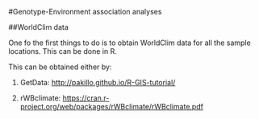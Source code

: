 #Genotype-Environment association analyses

##WorldClim data

One fo the first things to do is to obtain WorldClim data for all the sample locations. This can be done in R. 

This can be obtained either by: 

1. GetData: http://pakillo.github.io/R-GIS-tutorial/

2. rWBclimate: https://cran.r-project.org/web/packages/rWBclimate/rWBclimate.pdf
